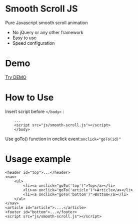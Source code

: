 # Smooth Scroll JS
Pure Javascript smooth scroll animation
* No jQuery or any other framework
* Easy to use
* Speed configuration

# Demo
[Try DEMO](http://anton.temchenko.com.ua/dev/smooth-scroll-js/)

# How to Use
Insert script before ```</body>``` :
```
	...
	<script src="js/smooth-scroll.js"></script>
	</body>
```

Use goTo() function in onclick event:```onclick="goTo(id)"``` 

# Usage example

```
<header id="top">...</header>
<nav>
	<ul>
		<li><a onclick="goTo('top')">Top</a></li>
		<li><a onclick="goTo('article')">Article</a></li>
		<li><a onclick="goTo('bottom')">Bottom</a></li>
	</ul>
</nav>
<article id="article">....</article>
<footer id="bottom">...</footer>
<script src="js/smooth-scroll.js"></script>
```

